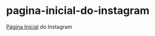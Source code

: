 # pagina-inicial-do-instagram
 [Página Inicial](https://gustavoluisdo.github.io/pagina-inicial-do-instagram/) do Instagram

